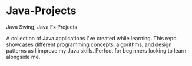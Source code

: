 # Java-Projects
Java Swing, Java Fx Projects

A collection of Java applications I've created while learning. This repo showcases different programming concepts, algorithms, and design patterns as I improve my Java skills. Perfect for beginners looking to learn alongside me.
